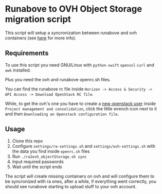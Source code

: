 # Runabove to OVH Object Storage migration script

This script will setup a syncronization between runabove and ovh containers (see [here](https://community.runabove.com/kb/en/object-storage/how-to-sync-runabove-object-storage-containers-to-ovh-public-cloud.html) for more info). 

## Requirements
To use this script you need GNU/Linux with `python-swift` `openssl` `curl` and `awk` installed.

Plus you need the ovh and runabove openrc.sh files.

You can find the runabove rc file inside `Horizon -> Access & Security -> API Access -> Download OpenStack RC file`.

While, to get the ovh's one you have to create a [new openstack user](https://www.ovh.com/fr/publiccloud/guides/g1773.creer_un_acces_a_horizon) inside `Project management and consolidation`, click the little wrench icon next to it and then `Downloading an Openstack configuration file`.

## Usage
1. Clone this repo
2. Configure `settings/ra-settings.sh` and `settings/ovh-settings.sh` with the data you find inside `openrc.sh` files 
3. Run `./ra2ovh_objectStorage.sh sync`
4. Input required passwords
5. Wait until the script ends

The script will create missing containers on ovh and will configure them to be syncronized with ra ones, after a while, if everything went correctly, you should see runabove starting to upload stuff to your ovh account.

